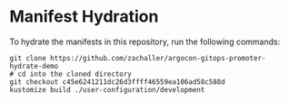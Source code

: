 # Manifest Hydration

To hydrate the manifests in this repository, run the following commands:

```shell
git clone https://github.com/zachaller/argocon-gitops-promoter-hydrate-demo
# cd into the cloned directory
git checkout c45e6241211dc26d3ffff46559ea106ad58c588d
kustomize build ./user-configuration/development
```
